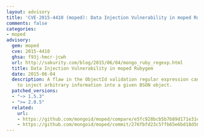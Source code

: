```yaml
---
layout: advisory
title: 'CVE-2015-4410 (moped): Data Injection Vulnerability in moped Rubygem'
comments: false
categories:
- moped
advisory:
  gem: moped
  cve: 2015-4410
  ghsa: f93j-hmcr-jcwh
  url: http://sakurity.com/blog/2015/06/04/mongo_ruby_regexp.html
  title: Data Injection Vulnerability in moped Rubygem
  date: 2015-06-04
  description: A flaw in the ObjectId validation regular expression can enable attackers
    to inject arbitrary information into a given BSON object.
  patched_versions:
  - "~> 1.5.3"
  - ">= 2.0.5"
  related:
    url:
    - https://github.com/mongoid/moped/compare/e5fc928bcb5b7b89d171e31e31483be4185971b9...32cba17ad7d3da326778b4d8cd4b52e75bca9d40
    - https://github.com/mongoid/moped/commit/276fbfd23c5ffb65e6bd18d564c8b6878c2498ac
---
```

